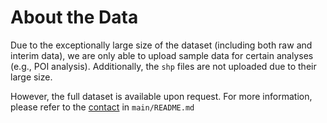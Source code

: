 # About the Data

Due to the exceptionally large size of the dataset (including both raw and interim data),
we are only able to upload sample data for certain analyses (e.g., POI analysis). 
Additionally, the ``shp`` files are not uploaded due to their large size.

However, the full dataset is available upon request. 
For more information, please refer to the [contact](../main) in `main/README.md`
